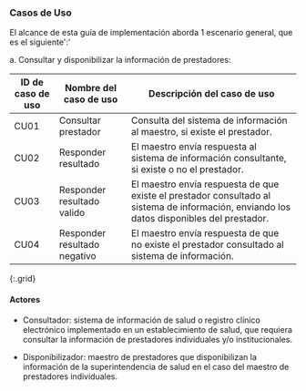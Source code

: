 ### Casos de Uso

El alcance de esta guía de implementación aborda 1 escenario general, que es el siguiente':'

 a. Consultar y disponibilizar la información de prestadores:

|ID de caso de uso|Nombre del caso de uso|Descripción del caso de uso|
|-----------------|----------------------|---------------------------|
|CU01|Consultar prestador|Consulta del sistema de información al maestro, si existe el prestador.|
|CU02|Responder resultado|El maestro envía respuesta al sistema de información consultante, si existe o no el prestador.|
|CU03|Responder resultado valido|El maestro envía respuesta de que existe el prestador consultado al sistema de información, enviando los datos disponibles del prestador.|
|CU04|Responder resultado negativo|El maestro envía respuesta de que no existe el prestador consultado al sistema de información.|
{:.grid}

#### Actores

* Consultador: sistema de información de salud o registro clínico electrónico implementado en un establecimiento de salud, que requiera consultar la información de prestadores individuales y/o institucionales.

* Disponibilizador: maestro de prestadores que disponibilizan la información de la superintendencia de salud en el caso del maestro de prestadores individuales.
